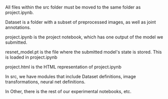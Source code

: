 All files within the src folder must be moved to the same folder as project.ipynb.

Dataset is a folder with a subset of preprocessed images, as well as joint annotations.

project.ipynb is the project notebook, which has one output of the model we submitted.

resnet_model.pt is the file where the submitted model's state is stored. This is loaded in project.ipynb

project.html is the HTML representation of project.ipynb

In src, we have modules that include Dataset definitions, image transformations, neural net definitions.

In Other, there is the rest of our experimental notebooks, etc.
